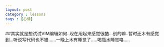 ```yaml
---
layout: post
category : lessons
tags : [心情]
---
```

##其实就是想试试VIM编辑如何..现在用起来感觉很酷...别的嘛..暂时还木有感觉到...听说写代码也不错......一晚上木有睡觉了.....喝瓶水睡觉咯.....

